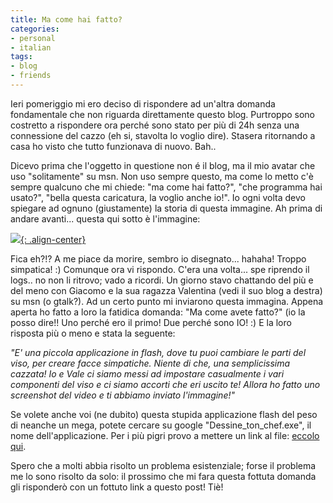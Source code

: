 ```yaml
---
title: Ma come hai fatto?
categories:
- personal
- italian
tags:
- blog
- friends
---
```

Ieri pomeriggio mi ero deciso di rispondere ad un'altra domanda fondamentale
che non riguarda direttamente questo blog. Purtroppo sono costretto a
rispondere ora perché sono stato per più di 24h senza una connessione del
cazzo (eh si, stavolta lo voglio dire). Stasera ritornando a casa ho visto che
tutto funzionava di nuovo. Bah..

Dicevo prima che l'oggetto in questione non é il blog, ma il mio avatar che
uso "solitamente" su msn. Non uso sempre questo, ma come lo metto c'è sempre
qualcuno che mi chiede: "ma come hai fatto?", "che programma hai usato?",
"bella questa caricatura, la voglio anche io!". Io ogni volta devo spiegare ad
ognuno (giustamente) la storia di questa immagine. Ah prima di andare
avanti... questa qui sotto è l'immagine:

[![]({{site.url}}/assets/images/mycaricature.png){: .align-center}]({{site.url}}/assets/images/mycaricature.png)

Fica eh?!? A me piace da morire,
sembro io disegnato... hahaha! Troppo simpatica! :) Comunque ora vi rispondo.
C'era una volta... spe riprendo il logs.. no non li ritrovo; vado a ricordi.
Un giorno stavo chattando del più e del meno con Giacomo e la sua ragazza
Valentina (vedi il suo blog a destra) su msn (o gtalk?). Ad un certo punto mi
inviarono questa immagina. Appena aperta ho fatto a loro la fatidica domanda:
"Ma come avete fatto?" (io la posso dire!! Uno perché ero il primo! Due perché
sono IO! :) E la loro risposta più o meno e stata la seguente:

_"E' una piccola applicazione in flash, dove tu puoi cambiare le parti del
viso, per creare facce simpatiche. Niente di che, una semplicissima cazzata!
Io e Vale ci siamo messi ad impostare casualmente i vari componenti del viso e
ci siamo accorti che eri uscito te! Allora ho fatto uno screenshot del video e
ti abbiamo inviato l'immagine!"_

Se volete anche voi (ne dubito) questa stupida applicazione flash del peso di
neanche un mega, potete cercare su google "Dessine_ton_chef.exe", il nome
dell'applicazione. Per i più pigri provo a mettere un link al file:
[eccolo qui]({{site.url}}/files/Dessine_ton_chef.exe).

Spero che a molti abbia risolto un problema esistenziale; forse il problema me
lo sono risolto da solo: il prossimo che mi fara questa fottuta domanda gli
risponderò con un fottuto link a questo post! Tiè!
